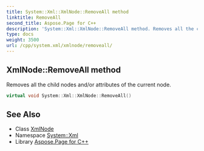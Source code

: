 ```yaml
---
title: System::Xml::XmlNode::RemoveAll method
linktitle: RemoveAll
second_title: Aspose.Page for C++
description: 'System::Xml::XmlNode::RemoveAll method. Removes all the child nodes and/or attributes of the current node in C++.'
type: docs
weight: 3500
url: /cpp/system.xml/xmlnode/removeall/
---
```

## XmlNode::RemoveAll method


Removes all the child nodes and/or attributes of the current node.

```cpp
virtual void System::Xml::XmlNode::RemoveAll()
```

## See Also

* Class [XmlNode](../)
* Namespace [System::Xml](../../)
* Library [Aspose.Page for C++](../../../)
